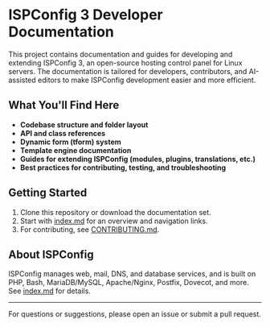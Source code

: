 # ISPConfig 3 Developer Documentation

This project contains documentation and guides for developing and extending ISPConfig 3, an open-source hosting control panel for Linux servers. The documentation is tailored for developers, contributors, and AI-assisted editors to make ISPConfig development easier and more efficient.

## What You'll Find Here
- **Codebase structure and folder layout**
- **API and class references**
- **Dynamic form (tform) system**
- **Template engine documentation**
- **Guides for extending ISPConfig (modules, plugins, translations, etc.)**
- **Best practices for contributing, testing, and troubleshooting**

## Getting Started
1. Clone this repository or download the documentation set.
2. Start with [index.md](index.md) for an overview and navigation links.
3. For contributing, see [CONTRIBUTING.md](CONTRIBUTING.md).

## About ISPConfig
ISPConfig manages web, mail, DNS, and database services, and is built on PHP, Bash, MariaDB/MySQL, Apache/Nginx, Postfix, Dovecot, and more. See [index.md](index.md) for details.

---

For questions or suggestions, please open an issue or submit a pull request.
